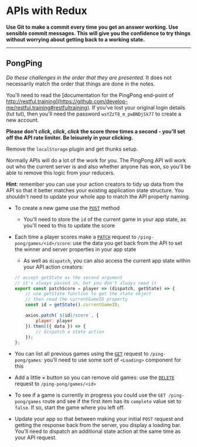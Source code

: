 # APIs with Redux

**Use Git to make a commit every time you get an answer working. Use sensible commit messages. This will give you the confidence to try things without worrying about getting back to a working state.**

---

## PongPing

*Do these challenges in the order that they are presented.* It does not necessarily match the order that things are done in the notes.

You'll need to read the [documentation for the PingPong end-point of http://restful.training](https://github.com/develop-me/restful.training#restfultraining). If you've lost your original login details (tut tut), then you'll need the password `wsYZzT8_m_pwBNDjSk77` to create a new account.

**Please don't *click*, *click*, *click* the score three times a second - you'll set off the API rate limiter. Be leisurely in your clicking.**

Remove the `localStorage` plugin and get thunks setup.

Normally APIs will do a lot of the work for you. The PingPong API will work out who the current server is and also whether anyone has won, so you'll be able to remove this logic from your reducers.

**Hint**: remember you can use your action creators to tidy up data from the API so that it better matches your existing application state structure. You shouldn't need to update your whole app to match the API property naming.

- To create a new game use the [`POST`](https://github.com/develop-me/restful.training#post-ping-ponggames) method
    - You'll need to store the `id` of the current game in your app state, as you'll need to this to update the score
- Each time a player scores make a [`PATCH`](https://github.com/develop-me/restful.training#patch-ping-ponggamesidscore) request to `/ping-pong/games/<id>/score`: use the data you get back from the API to set the winner and server properties in your app state
    - As well as `dispatch`, you can also access the current app state within your API action creators:

    ```javascript
    // accept getState as the second argument
    // it's always passed in, but you don't always need it
    export const patchScore = player => (dispatch, getState) => {
        // use getState function to get the state object
        // then read the currentGameID property
        const id = getState().currentGameID;

        axios.patch(`${id}/score`, {
            player: player
        }).then(({ data }) => {
            // dispatch a state action
        });
    };
    ```

- You can list all previous games using the [`GET`](https://github.com/develop-me/restful.training#get-ping-ponggames) request to `/ping-pong/games`: you'll need to use some sort of `<Loading>` component for this
- Add a little &times; button so you can remove old games: use the [`DELETE`](https://github.com/develop-me/restful.training#delete-ping-ponggamesid) request to `/ping-pong/games/<id>`
- To see if a game is currently in progress you could use the `GET /ping-pong/games` route and see if the first item has its `complete` value set to `false`. If so, start the game where you left off.
- Update your app so that between making your initial `POST` request and getting the response back from the server, you display a loading bar. You'll need to dispatch an additional state action at the same time as your API request.
